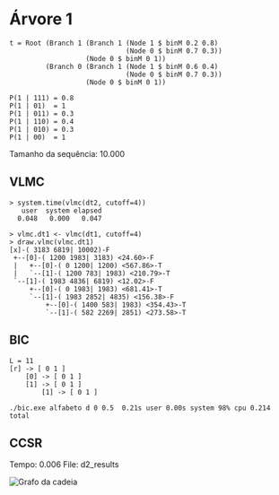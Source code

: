 Árvore 1
========

    t = Root (Branch 1 (Branch 1 (Node 1 $ binM 0.2 0.8)
                                 (Node 0 $ binM 0.7 0.3))
                       (Node 0 $ binM 0 1))
             (Branch 0 (Branch 1 (Node 1 $ binM 0.6 0.4)
                                 (Node 0 $ binM 0.7 0.3))
                       (Node 0 $ binM 0 1))
    
    P(1 | 111) = 0.8
    P(1 | 01)  = 1
    P(1 | 011) = 0.3 
    P(1 | 110) = 0.4
    P(1 | 010) = 0.3
    P(1 | 00)  = 1

Tamanho da sequência: 10.000

VLMC
-----

    > system.time(vlmc(dt2, cutoff=4))
       user  system elapsed 
      0.048   0.000   0.047 
    
    > vlmc.dt1 <- vlmc(dt1, cutoff=4)
    > draw.vlmc(vlmc.dt1)
    [x]-( 3183 6819| 10002)-F
     +--[0]-( 1200 1983| 3183) <24.60>-F
     |   +--[0]-( 0 1200| 1200) <567.86>-T
     |   `--[1]-( 1200 783| 1983) <210.79>-T
     `--[1]-( 1983 4836| 6819) <12.02>-F
         +--[0]-( 0 1983| 1983) <681.41>-T
         `--[1]-( 1983 2852| 4835) <156.38>-F
             +--[0]-( 1400 583| 1983) <354.43>-T
             `--[1]-( 582 2269| 2851) <273.58>-T
BIC
------

    L = 11
    [r] -> [ 0 1 ]
        [0] -> [ 0 1 ]
        [1] -> [ 0 1 ]
            [1] -> [ 0 1 ]

    ./bic.exe alfabeto d 0 0.5  0.21s user 0.00s system 98% cpu 0.214 total
 
CCSR
-------

Tempo: 0.006 
File: d2_results

![Grafo da
cadeia](https://github.com/aivuk/var/raw/master/treeSimulator/CSSR/dot.png "Grafo da cadeia")



